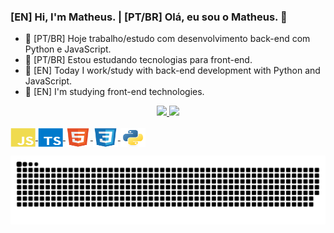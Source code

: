 ### [EN] Hi, I'm Matheus. | [PT/BR] Olá, eu sou o Matheus. 👋
- 🔭 [PT/BR] Hoje trabalho/estudo com desenvolvimento back-end com Python e JavaScript.
- 🌱 [PT/BR] Estou estudando tecnologias para front-end.
- 🔭 [EN] Today I work/study with back-end development with Python and JavaScript.
- 🌱 [EN] I'm studying front-end technologies.

<div align="center">
  <a href="https://github.com/darkmathew">
  <img height="180em" src="https://github-readme-stats.vercel.app/api?username=darkmathew&show_icons=true&theme=synthwave&include_all_commits=true&count_private=true"/>
  <img height="180em" src="https://github-readme-stats.vercel.app/api/top-langs/?username=darkmathew&layout=compact&langs_count=7&theme=synthwave"/>
</div>

<div style="display: inline_block"><br>
  <img align="center" alt="Rafa-Js" height="30" width="40" src="https://raw.githubusercontent.com/devicons/devicon/master/icons/javascript/javascript-plain.svg">
  <img align="center" alt="Rafa-Ts" height="30" width="40" src="https://raw.githubusercontent.com/devicons/devicon/master/icons/typescript/typescript-plain.svg">
  <img align="center" alt="Rafa-HTML" height="30" width="40" src="https://raw.githubusercontent.com/devicons/devicon/master/icons/html5/html5-original.svg">
  <img align="center" alt="Rafa-CSS" height="30" width="40" src="https://raw.githubusercontent.com/devicons/devicon/master/icons/css3/css3-original.svg">
  <img align="center" alt="Rafa-Python" height="30" width="40" src="https://raw.githubusercontent.com/devicons/devicon/master/icons/python/python-original.svg">
</div>
  
  
![Snake animation](https://github.com/darkmathew/darkmathew/blob/output/github-contribution-grid-snake.svg)  
